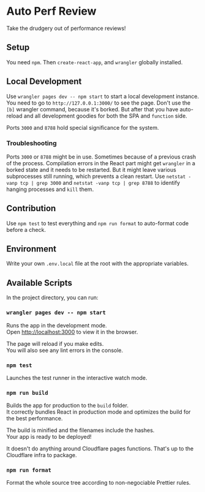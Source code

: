 # Auto Perf Review

Take the drudgery out of performance reviews!

## Setup

You need `npm`. Then `create-react-app`, and `wrangler` globally installed.

## Local Development

Use `wrangler pages dev -- npm start` to start a local development instance.\
You need to go to `http://127.0.0.1:3000/` to see the page. Don't use the `[b]`
wrangler command, because it's borked. But after that you have auto-reload and all
development goodies for both the SPA and `function` side.

Ports `3000` and `8788` hold special significance for the system. 

### Troubleshooting

Ports `3000` or `8788` might be in use. Sometimes because of a previous crash of the
process. Compilation errors in the React part might get `wrangler` in a borked state and it
needs to be restarted. But it might leave various subprocesses still running, which prevents
a clean restart. Use `netstat -vanp tcp | grep 3000` and `netstat -vanp tcp | grep 8788` to
identify hanging processes and `kill` them.

## Contribution

Use `npm test` to test everything and `npm run format` to auto-format code before a check.

## Environment

Write your own `.env.local` file at the root with the appropriate variables.

## Available Scripts

In the project directory, you can run:

### `wrangler pages dev -- npm start`

Runs the app in the development mode.\
Open [http://localhost:3000](http://localhost:3000) to view it in the browser.

The page will reload if you make edits.\
You will also see any lint errors in the console.

### `npm test`

Launches the test runner in the interactive watch mode.

### `npm run build`

Builds the app for production to the `build` folder.\
It correctly bundles React in production mode and optimizes the build for the best performance.

The build is minified and the filenames include the hashes.\
Your app is ready to be deployed!

It doesn't do anything around Cloudflare pages functions. That's up to the
Cloudflare infra to package.

### `npm run format`

Format the whole source tree according to non-negociable Prettier rules.
